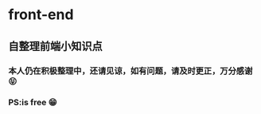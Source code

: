 # front-end
## 自整理前端小知识点
### 本人仍在积极整理中，还请见谅，如有问题，请及时更正，万分感谢 :stuck_out_tongue_closed_eyes:
### PS:is free :grin: 

## 
